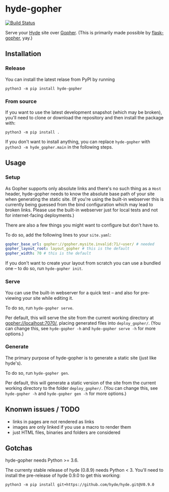 # hyde-gopher

[![Build Status](https://travis-ci.org/YtvwlD/hyde-gopher.svg?branch=master)](https://travis-ci.org/YtvwlD/hyde-gopher)

Serve your [Hyde](https://hyde.github.io/) site over
[Gopher](https://en.wikipedia.org/wiki/Gopher_(protocol)).
(This is primarily made possible by [flask-gopher](https://github.com/michael-lazar/flask-gopher), yay.)

## Installation

### Release

You can install the latest relase from PyPI by running

```shell
python3 -m pip install hyde-gopher
```

### From source

If you want to use the latest development snapshot (which may be broken),
you'll need to clone or download the repository and then install the package with:

```shell
python3 -m pip install .
```

If you don't want to install anything, you can replace `hyde-gopher` with
`python3 -m hyde_gopher.main` in the following steps.

## Usage

### Setup

As Gopher supports only absolute links and there's no such thing as a `Host` header,
hyde-gopher needs to know the absolute base path of your site when generating the
static site. (If you're using the built-in webserver this is currently being guessed
from the bind configuration which may lead to broken links. Please use the built-in
webserver just for local tests and not for internet-facing deployments.)

There are also a few things you might want to configure but don't have to.

To do so, add the following lines to your `site.yaml`:

```yaml
gopher_base_url: gopher://gopher.mysite.invalid:71/~user/ # needed
gopher_layout_root: layout_gopher # this is the default
gopher_width: 70 # this is the default
```

If you don't want to create your layout from scratch you can use a bundled one
 – to do so, run `hyde-gopher init`.

### Serve

You can use the built-in webserver for a quick test
 – and also for pre-viewing your site while editing it.

To do so, run `hyde-gopher serve`.

Per default, this will serve the site from the current working directory
at <gopher://localhost:7070/>, placing generated files into `deploy_gopher/`.
(You can change this, see `hyde-gopher -h` and `hyde-gopher serve -h` for more options.)

### Generate

The primary purpose of hyde-gopher is to generate a static site (just like hyde's).

To do so, run `hyde-gopher gen`.

Per default, this will generate a static version of the site from the current
working directory to the folder `deploy_gopher/`.
(You can change this, see `hyde-gopher -h` and `hyde-gopher gen -h` for more options.)

## Knonwn issues / TODO

 * links in pages are not rendered as links
 * images are only linked if you use a macro to render them
 * just HTML files, binaries and folders are considered

## Gotchas

hyde-gopher needs Python >= 3.6.

The currenty stable release of hyde (0.8.9) needs Python < 3.
You'll need to install the pre-release of hyde 0.9.0 to get this working:

```shell
python3 -m pip install git+https://github.com/hyde/hyde.git@V0.9.0
```
